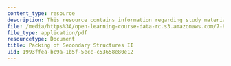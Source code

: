 ```yaml
---
content_type: resource
description: This resource contains information regarding study materials.
file: /media/https%3A/open-learning-course-data-rc.s3.amazonaws.com/7-88j-protein-folding-and-human-disease-spring-2015/1993ffeabc9a1b5f5eccc53658e80e12_MIT7_88JS15_Packing2.pdf
file_type: application/pdf
resourcetype: Document
title: Packing of Secondary Structures II
uid: 1993ffea-bc9a-1b5f-5ecc-c53658e80e12
---
```


